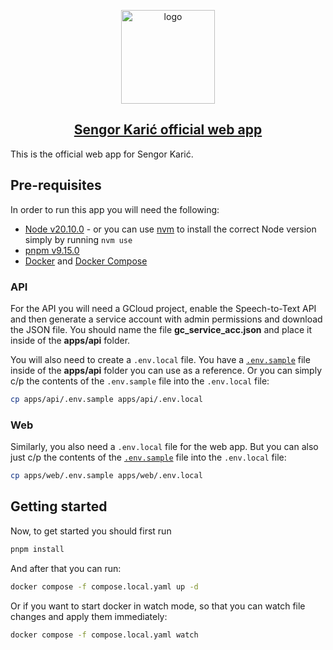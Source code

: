 <p align="center">
  <a href="https://sengorkaric.ba/">
    <img alt="logo" height="150" src="./.github/resources/todo_logo.png">
    <h2 align="center">Sengor Karić official web app</h2>
  </a>
</p>

This is the official web app for Sengor Karić.

## Pre-requisites

In order to run this app you will need the following:

- [Node v20.10.0](https://nodejs.org) - or you can use [nvm](https://github.com/nvm-sh/nvm) to install the correct Node version simply by running `nvm use`
- [pnpm v9.15.0](https://pnpm.io/)
- [Docker](https://www.docker.com) and [Docker Compose](https://docs.docker.com/compose/install/)

### API

For the API you will need a GCloud project, enable the Speech-to-Text API and then generate a service account with admin permissions and download the JSON file. You should name the file **gc_service_acc.json** and place it inside of the __apps/api__ folder.

You will also need to create a `.env.local` file. You have a [`.env.sample`](apps/api/.env.sample) file inside of the __apps/api__ folder you can use as a reference. Or you can simply c/p the contents of the `.env.sample` file into the `.env.local` file:

```sh
cp apps/api/.env.sample apps/api/.env.local
```

### Web

Similarly, you also need a `.env.local` file for the web app. But you can also just c/p the contents of the [`.env.sample`](apps/web/.env.sample) file into the `.env.local` file:

```sh
cp apps/web/.env.sample apps/web/.env.local
```

## Getting started

Now, to get started you should first run

```sh
pnpm install
```

And after that you can run:

```sh
docker compose -f compose.local.yaml up -d
```

Or if you want to start docker in watch mode, so that you can watch file changes and apply them immediately:

```sh
docker compose -f compose.local.yaml watch
```
